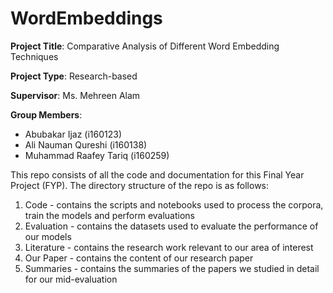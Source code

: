 # WordEmbeddings

**Project Title**: Comparative Analysis of Different Word Embedding Techniques

**Project Type**: Research-based

**Supervisor**: Ms. Mehreen Alam

**Group Members**:
- Abubakar Ijaz (i160123)
- Ali Nauman Qureshi (i160138)
- Muhammad Raafey Tariq (i160259)

This repo consists of all the code and documentation for this Final Year Project (FYP). The directory structure of the repo is as follows:

1. Code - contains the scripts and notebooks used to process the corpora, train the models and perform evaluations
2. Evaluation - contains the datasets used to evaluate the performance of our models
3. Literature - contains the research work relevant to our area of interest
4. Our Paper - contains the content of our research paper
5. Summaries - contains the summaries of the papers we studied in detail for our mid-evaluation